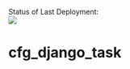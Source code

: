 Status of Last Deployment:<br>
<img src="https://github.com/kaskad737/cfg_django_task/actions/workflows/django.yml/badge.svg?branch=master">
<br>

# cfg_django_task
